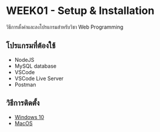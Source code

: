 # WEEK01 - Setup & Installation
วิธีการตั้งค่าและลงโปรแกรมสำหรับวิชา Web Programming

## โปรแกรมที่ต้องใช้
* NodeJS
* MySQL database
* VSCode
* VSCode Live Server
* Postman

## วิธีการติดตั้ง
* [Windows 10](./windows10/README.md)
* [MacOS](./mac/README.md)